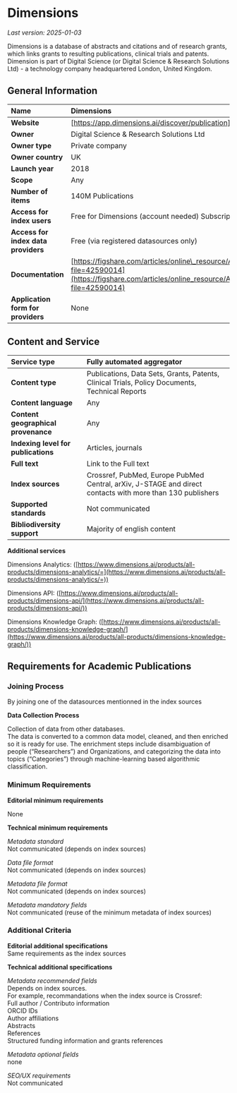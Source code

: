 # **Dimensions**

*Last version: 2025-01-03*

Dimensions is a database of abstracts and citations and of research grants, which links grants to resulting publications, clinical trials and patents. Dimension is part of Digital Science (or Digital Science & Research Solutions Ltd) \- a technology company headquartered London, United Kingdom.

## General Information

| Name | Dimensions |
| :---- | :---- |
| **Website** | [https://app.dimensions.ai/discover/publication](https://app.dimensions.ai/discover/publication) |
| **Owner** | Digital Science & Research Solutions Ltd |
| **Owner type** | Private company |
| **Owner country** | UK |
| **Launch year** | 2018 |
| **Scope** | Any |
| **Number of items** | 140M Publications |
| **Access for index users** | Free for Dimensions (account needed) Subscription fees for advanced functionalities (API access, etc.) |
| **Access for index data providers** | Free (via registered datasources only) |
| **Documentation** | [https://figshare.com/articles/online\_resource/A\_Guide\_to\_the\_Dimensions\_Data\_Approach/5783094?file=42590014](https://figshare.com/articles/online_resource/A_Guide_to_the_Dimensions_Data_Approach/5783094?file=42590014) |
| **Application form for providers** | None |

## Content and Service

| Service type | Fully automated aggregator  |
| :---- | :---- |
| **Content type** | Publications, Data Sets, Grants, Patents, Clinical Trials, Policy Documents, Technical Reports |
| **Content language** | Any |
| **Content geographical provenance** | Any |
| **Indexing level for publications** | Articles, journals |
| **Full text** | Link to the Full text |
| **Index sources** | Crossref, PubMed, Europe PubMed Central, arXiv, J-STAGE and direct contacts with more than 130 publishers |
| **Supported standards** | Not communicated |
| **Bibliodiversity support** | Majority of english content |

**Additional services**

Dimensions Analytics:
([https://www.dimensions.ai/products/all-products/dimensions-analytics/=](https://www.dimensions.ai/products/all-products/dimensions-analytics/=))

Dimensions API:
([https://www.dimensions.ai/products/all-products/dimensions-api/](https://www.dimensions.ai/products/all-products/dimensions-api/))

Dimensions Knowledge Graph:
([https://www.dimensions.ai/products/all-products/dimensions-knowledge-graph/](https://www.dimensions.ai/products/all-products/dimensions-knowledge-graph/))

## Requirements for Academic Publications

### Joining Process

By joining one of the datasources mentionned in the index sources

**Data Collection Process**

Collection of data from other databases.  
The data is converted to a common data model, cleaned, and then enriched so it is ready for use. The enrichment steps include disambiguation of people (“Researchers”) and Organizations, and categorizing the data into topics (“Categories”) through machine-learning based algorithmic classification.

### Minimum Requirements

**Editorial minimum requirements**

None

**Technical minimum requirements**

*Metadata standard*  
Not communicated (depends on index sources)

*Data file format*   
Not communicated (depends on index sources)

*Metadata file format*  
Not communicated (depends on index sources)

*Metadata mandatory fields*  
Not communicated (reuse of the minimum metadata of index sources)

### Additional Criteria

**Editorial additional specifications**  
Same requirements as the index sources

**Technical additional specifications**

*Metadata recommended fields*  
Depends on index sources.  
For example, recommandations when the index source is Crossref:  
Full author / Contributo information  
ORCID IDs  
Author affiliations  
Abstracts  
References  
Structured funding information and grants references

*Metadata optional fields*  
none

*SEO/UX requirements*  
Not communicated

